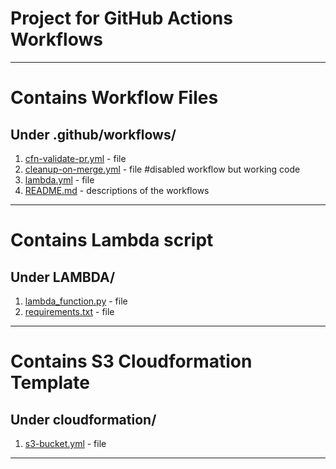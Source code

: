 # Project for GitHub Actions Workflows

---

# Contains Workflow Files

## Under .github/workflows/

1. [cfn-validate-pr.yml](https://github.com/Ridlock9090/lambda-cicd/blob/main/.github/workflows/cfn-validate-pr.yml) - file
2. [cleanup-on-merge.yml](https://github.com/Ridlock9090/lambda-cicd/blob/main/.github/workflows/cleanup-on-merge.yml) - file #disabled workflow but working code
3. [lambda.yml](https://github.com/Ridlock9090/lambda-cicd/blob/main/.github/workflows/lambda.yml) - file
4. [README.md](https://github.com/Ridlock9090/lambda-cicd/tree/main/.github/workflows) - descriptions of the workflows

---

# Contains Lambda script

## Under LAMBDA/
1. [lambda_function.py](https://github.com/Ridlock9090/lambda-cicd/blob/main/LAMBDA/lambda_function.py) - file
2. [requirements.txt](https://github.com/Ridlock9090/lambda-cicd/blob/main/LAMBDA/requirements.txt) - file

---

# Contains S3 Cloudformation Template

## Under cloudformation/

1. [s3-bucket.yml](https://github.com/Ridlock9090/lambda-cicd/blob/main/cloudformation/s3-bucket.yml) - file

---
